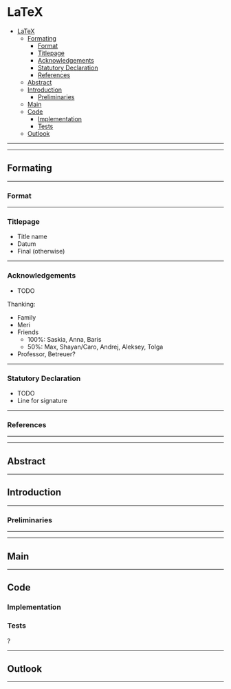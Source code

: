 # LaTeX

- [LaTeX](#latex)
  - [Formating](#formating)
    - [Format](#format)
    - [Titlepage](#titlepage)
    - [Acknowledgements](#acknowledgements)
    - [Statutory Declaration](#statutory-declaration)
    - [References](#references)
  - [Abstract](#abstract)
  - [Introduction](#introduction)
    - [Preliminaries](#preliminaries)
  - [Main](#main)
  - [Code](#code)
    - [Implementation](#implementation)
    - [Tests](#tests)
  - [Outlook](#outlook)


---
---

## Formating

---

### Format

---

### Titlepage
- Title name
- Datum
- Final (otherwise)

---

### Acknowledgements
- TODO

Thanking:
- Family
- Meri
- Friends 
  - 100%:   Saskia, Anna, Baris
  - 50%:    Max, Shayan/Caro, Andrej, Aleksey, Tolga
- Professor, Betreuer?

---

### Statutory Declaration
- TODO
- Line for signature

---

### References

---
---

## Abstract

---

## Introduction

---

### Preliminaries

---
---

## Main


---

## Code

### Implementation


### Tests
?

---

## Outlook

---

